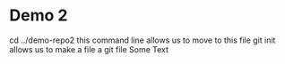 # Demo 2
cd ../demo-repo2 
    this command line allows us to move to this file
git init
    allows us to make a file a git file
Some Text